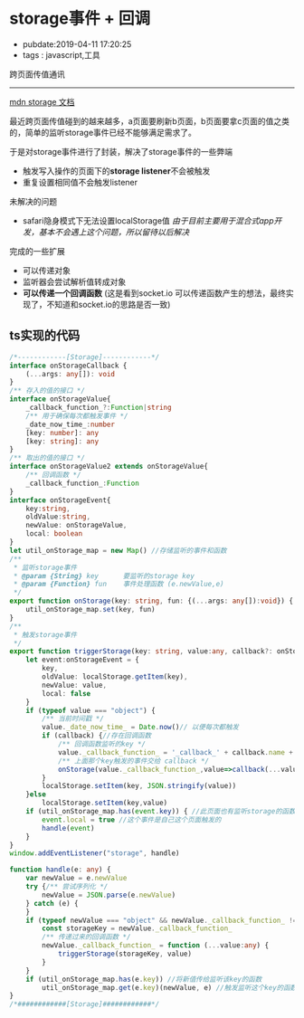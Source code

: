# storage事件 + 回调

- pubdate:2019-04-11 17:20:25
- tags : javascript,工具

跨页面传值通讯

-----------

[mdn storage 文档](https://developer.mozilla.org/zh-CN/docs/Web/API/Document/defaultView/storage_event)

最近跨页面传值碰到的越来越多，a页面要刷新b页面，b页面要拿c页面的值之类的，简单的监听storage事件已经不能够满足需求了。

于是对storage事件进行了封装，解决了storage事件的一些弊端

- 触发写入操作的页面下的**storage listener**不会被触发
- 重复设置相同值不会触发listener

未解决的问题

- safari隐身模式下无法设置localStorage值   *由于目前主要用于混合式app开发，基本不会遇上这个问题，所以留待以后解决*

完成的一些扩展

- 可以传递对象
- 监听器会尝试解析值转成对象
- **可以传递一个回调函数** (这是看到socket.io 可以传递函数产生的想法，最终实现了，不知道和socket.io的思路是否一致)

## ts实现的代码

```typescript
/*------------[Storage]------------*/
interface onStorageCallback {
	(...args: any[]): void
}
/** 存入的值的接口 */
interface onStorageValue{
	_callback_function_?:Function|string
	/** 用于确保每次都触发事件 */
	_date_now_time_:number
	[key: number]: any
	[key: string]: any
}
/** 取出的值的接口 */
interface onStorageValue2 extends onStorageValue{
	/** 回调函数 */
	_callback_function_:Function
}
interface onStorageEvent{
	key:string,
	oldValue:string,
	newValue: onStorageValue,
	local: boolean
}
let util_onStorage_map = new Map() //存储监听的事件和函数
/**
 * 监听storage事件
 * @param {String} key	 	要监听的storage key
 * @param {Function} fun	事件处理函数 (e.newValue,e)
 */
export function onStorage(key: string, fun: {(...args: any[]):void}) {
	util_onStorage_map.set(key, fun)
}
/**
 * 触发storage事件
 */
export function triggerStorage(key: string, value:any, callback?: onStorageCallback) {
	let event:onStorageEvent = {
		key,
		oldValue: localStorage.getItem(key),
		newValue: value,
		local: false
	}
	if (typeof value === "object") {
		/** 当前时间戳 */
		value._date_now_time_ = Date.now()// 以便每次都触发
		if (callback) {//存在回调函数
			/** 回调函数监听的key */
			value._callback_function_ = '_callback_' + callback.name + '_' + Date.now()
			/** 上面那个key触发的事件交给 callback */
			onStorage(value._callback_function_,value=>callback(...value))
		}
		localStorage.setItem(key, JSON.stringify(value))
	}else
		localStorage.setItem(key,value)
	if (util_onStorage_map.has(event.key)) { //此页面也有监听storage的函数，因为下面的监听捕获不到故在此处罚
		event.local = true //这个事件是自己这个页面触发的
		handle(event)
	}
}
window.addEventListener("storage", handle)

function handle(e: any) {
	var newValue = e.newValue
	try {/** 尝试序列化 */
		newValue = JSON.parse(e.newValue)
	} catch (e) {
	}
	if (typeof newValue === "object" && newValue._callback_function_ !== undefined) {
		const storageKey = newValue._callback_function_
		/** 传递过来的回调函数 */
		newValue._callback_function_ = function (...value:any) {
			triggerStorage(storageKey, value)
		}
	}
	if (util_onStorage_map.has(e.key)) //将新值传给监听该key的函数
		util_onStorage_map.get(e.key)(newValue, e) //触发监听这个key的函数
}
/*############[Storage]############*/
```